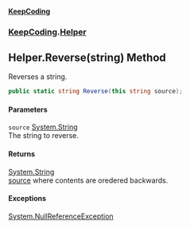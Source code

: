 #### [KeepCoding](index.md 'index')
### [KeepCoding](KeepCoding.md 'KeepCoding').[Helper](Helper.md 'KeepCoding.Helper')
## Helper.Reverse(string) Method
Reverses a string.  
```csharp
public static string Reverse(this string source);
```
#### Parameters
<a name='KeepCoding_Helper_Reverse(string)_source'></a>
`source` [System.String](https://docs.microsoft.com/en-us/dotnet/api/System.String 'System.String')  
The string to reverse.
  
#### Returns
[System.String](https://docs.microsoft.com/en-us/dotnet/api/System.String 'System.String')  
[source](Helper_Reverse_PyLojcap8AkYvpD3ojRfdA.md#KeepCoding_Helper_Reverse(string)_source 'KeepCoding.Helper.Reverse(string).source') where contents are oredered backwards.
#### Exceptions
[System.NullReferenceException](https://docs.microsoft.com/en-us/dotnet/api/System.NullReferenceException 'System.NullReferenceException')  
